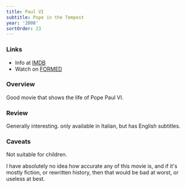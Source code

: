 ```yaml
---
title: Paul VI
subtitle: Pope in the Tempest
year: '2008'
sortOrder: 23
---
```


### Links

* Info at [IMDB](https://www.imdb.com/title/tt1331063/)
* Watch on [FORMED](https://watch.formed.org/paul-vi-the-pope-in-the-tempest)

### Overview

Good movie that shows the life of Pope Paul VI.

### Review

Generally interesting. only available in Italian, but has English subtitles.

### Caveats

Not suitable for children.

I have absolutely no idea how accurate any of this movie is, and if it's mostly fiction, or rewritten history, then that would be bad at worst, or useless at best.
